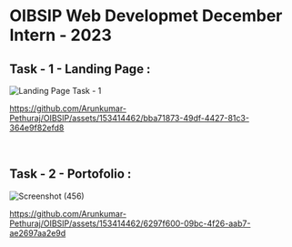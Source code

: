 # OIBSIP Web Developmet December Intern - 2023

## Task - 1 - Landing Page :

![Landing Page Task - 1](https://github.com/Arunkumar-Pethuraj/OIBSIP/assets/153414462/ac082265-6fa2-402b-9303-93527dafa17f)


https://github.com/Arunkumar-Pethuraj/OIBSIP/assets/153414462/bba71873-49df-4427-81c3-364e9f82efd8

<br/>

## Task - 2 - Portofolio :

![Screenshot (456)](https://github.com/Arunkumar-Pethuraj/OIBSIP/assets/153414462/cd266f9d-d808-4b75-a1a3-d5a3ed4dcfbb)


https://github.com/Arunkumar-Pethuraj/OIBSIP/assets/153414462/6297f600-09bc-4f26-aab7-ae2697aa2e9d


